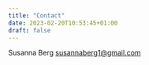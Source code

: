```yaml
---
title: "Contact"
date: 2023-02-20T10:53:45+01:00
draft: false
---
```


Susanna Berg
susannaberg1@gmail.com